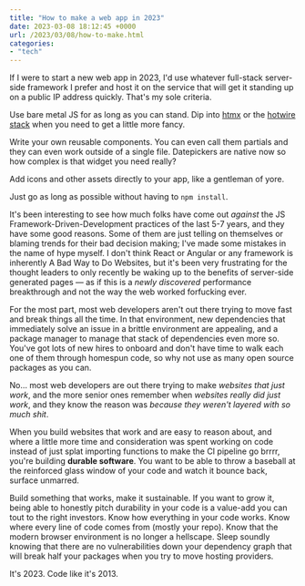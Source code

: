 ```yaml
---
title: "How to make a web app in 2023"
date: 2023-03-08 18:12:45 +0000
url: /2023/03/08/how-to-make.html
categories:
- "tech"
---
```

If I were to start a new web app in 2023, I'd use whatever full-stack server-side framework I prefer and host it on the service that will get it standing up on a public IP address quickly. That's my sole criteria.

Use bare metal JS for as long as you can stand. Dip into [htmx](http://htmx.org) or the [hotwire stack](hotwire.dev) when you need to get a little more fancy.

Write your own reusable components. You can even call them partials and they can even work outside of a single file. Datepickers are native now so how complex is that widget you need really?

Add icons and other assets directly to your app, like a gentleman of yore.

Just go as long as possible without having to `npm install`.

It's been interesting to see how much folks have come out _against_ the JS Framework-Driven-Development practices of the last 5-7 years, and they have some good reasons. Some of them are just telling on themselves or blaming trends for their bad decision making; I've made some mistakes in the name of hype myself. I don't think React or Angular or any framework is inherently A Bad Way to Do Websites, but it's been very frustrating for the thought leaders to only recently be waking up to the benefits of server-side generated pages — as if this is a _newly discovered_ performance breakthrough and not the way the web worked forfucking ever.

For the most part, most web developers aren't out there trying to move fast and break things all the time. In that environment, new dependencies that immediately solve an issue in a brittle environment are appealing, and a package manager to manage that stack of dependencies even more so. You've got lots of new hires to onboard and don't have time to walk each one of them through homespun code, so why not use as many open source packages as you can. 

No… most web developers are out there trying to make _websites that just work_, and the more senior ones remember when _websites really did just work_, and they know the reason was _because they weren't layered with so much shit_. 

When you build websites that work and are easy to reason about, and where a little more time and consideration was spent working on code instead of just splat importing functions to make the CI pipeline go brrrr, you're building **durable software**. You want to be able to throw a baseball at the reinforced glass window of your code and watch it bounce back, surface unmarred.

Build something that works, make it sustainable. If you want to grow it, being able to honestly pitch durability in your code is a value-add you can tout to the right investors. Know how everything in your code works. Know where every line of code comes from (mostly your repo). Know that the modern browser environment is no longer a hellscape. Sleep soundly knowing that there are no vulnerabilities down your dependency graph that will break half your packages when you try to move hosting providers.

It's 2023. Code like it's 2013.